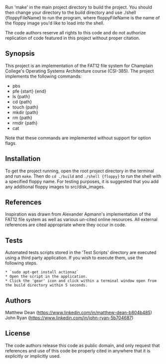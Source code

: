 Run 'make' in the main project directory to build the project. You should then change your directory to the build directory and use ./shell {floppyFileName} to run the program, where floppyFileName is the name of the floppy image you'd like to load into the shell.

The code authors reserve all rights to this code and do not authorize replication of code featured in this project without proper citation.




## Synopsis

This project is an implementation of the FAT12 file system for Champlain College's Operating Systems Architecture course (CSI-385). The project implements the following commands:
* pbs
* pfe {start} {end}
* ls {path}
* cd {path}
* touch {path}
* mkdir {path}
* rm {path}
* rmdir {path}
* cat

Note that these commands are implemented without support for option flags.

## Installation

To get the project running, open the root project directory in the terminal and run `make`. Then do `cd ./build` and `./shell {floppy}` to run the shell with a specified floppy name. For testing purposes, it is suggested that you add any additional floppy images to src/disk_images.

## References

Inspiration was drawn from Alexander Apmann's implementation of the FAT12 file system as well as various un-cited online resources. All external references are cited appropriate where they occur in code.

## Tests

Automated tests scripts stored in the 'Test Scripts' directory are executed using a third party application.
If you wish to execute them, use the following steps.

	* `sudo apt-get install actionaz`
	* Open the script in the application.
	* Click the 'gear' icon and click within a terminal window open from the build directory within 5 seconds.

## Authors
Matthew Dean (https://www.linkedin.com/in/matthew-dean-b804b485)
John Ryan (https://www.linkedin.com/in/john-ryan-5b704687)

## License
The code authors release this code as public domain, and only request that references and use of this code be properly cited in anywhere that it is explicitly or implicitly used.